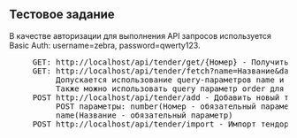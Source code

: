 <h2>Тестовое задание</h2>
В качестве авторизации для выполнения API запросов используется Basic Auth: username=zebra, password=qwerty123.
<pre>
     GET: http://localhost/api/tendеr/get/{Номер} - Получить тендер по номеру.
     GET: http://localhost/api/tendеr/fetch?name=Название&date=05.11.2022&order=desc - Получить список всех тендеров.
          Допускается использование query-параметров name и date для фильтрации по названию и дате соответственно.
          Также можно использовать query параметр order для сортировки по дате изменеия. Значения: asc и desc. По умолчанию asc.
     POST http://localhost/api/tendеr/add - Добавить новый тендер.
          POST параметры: number(Номер - обязательный параметр), status (Статус- имеет варианты 'Открыто', 'Закрыто', 'Отменено' - значение по умолчанию 'Открыто'), 
          name(Название - обязательный параметр)
     POST http://localhost/api/tendеr/import - Импорт тендоров из CSV файла. Формат файда как test_task_data.csv
</pre>
